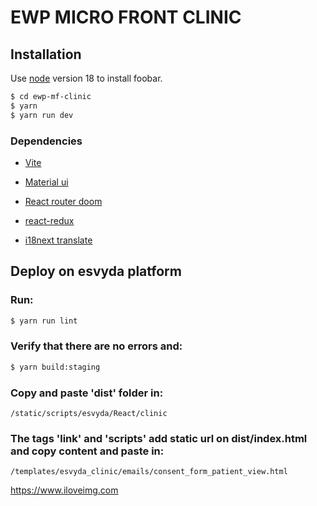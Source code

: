 # EWP MICRO FRONT CLINIC

## Installation

Use [node](https://nodejs.org/dist/latest-v18.x/docs/api/) version 18 to install foobar.

```bash
$ cd ewp-mf-clinic
$ yarn 
$ yarn run dev
```

### Dependencies

* [Vite](https://vitejs.dev/guide/)

* [Material ui](https://mui.com/material-ui/getting-started/installation/)

* [React router doom](https://reactrouter.com/en/main)

* [react-redux](https://react-redux.js.org/introduction/getting-started)
  
* [i18next translate](https://react.i18next.com/latest/typescript)

## Deploy on esvyda platform

### Run:

```bash
$ yarn run lint
```

### Verify that there are no errors and:


```bash
$ yarn build:staging
```

### Copy and paste 'dist' folder in:

```
/static/scripts/esvyda/React/clinic
```

### The tags 'link' and 'scripts' add static url on dist/index.html and copy content and paste in: 


```
/templates/esvyda_clinic/emails/consent_form_patient_view.html
```


https://www.iloveimg.com
